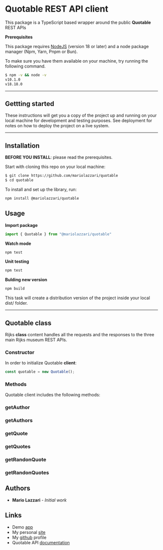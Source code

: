 # Quotable REST API client

This package is a TypeScript based wrapper around the public **Quotable** REST APIs 

**Prerequisites**

This package requires [NodeJS](https://nodejs.org) (version 18 or later) and a node package manager (Npm, Yarn, Pnpm or Bun). 

To make sure you have them available on your machine, try running the following command.

```sh
$ npm -v && node -v
v10.1.0
v18.18.0
```

---

## Gettting started

These instructions will get you a copy of the project up and running on your local machine for development and testing purposes. See deployment for notes on how to deploy the project on a live system.

___

## Installation

**BEFORE YOU INSTALL**: please read the prerequisites.

Start with cloning this repo on your local machine:

```sh
$ git clone https://github.com/mariolazzari/quotable
$ cd quotable
```

To install and set up the library, run:

```sh
npm install @mariolazzari/quotable
```

## Usage

**Import package**
```js
import { Quotable } from "@mariolazzari/quotable"
```

**Watch mode**
```sh
npm test
```

**Unit testing**
```sh
npm test
```

**Bulding new version**
```sh
npm build
```

This task will create a distribution version of the project inside your local dist/ folder.

---

## Quotable class

Rijks **class** content handles all the requests and the responses to the three main Rijks museum REST APIs.

### Constructor

In order to initialize Quotable **client**:

```js
const quotable = new Quotable();
```

### Methods

Quotable client includes the following methods:

### getAuthor

### getAuthors

### getQuote

### getQuotes

### getRandonQuote

### getRandonQuotes

## Authors

* **Mario Lazzari** - *Initial work*

## Links

* Demo [app](https://www.mariolazzari.it/hobbies/bok/quotable)
* My personal [site](https://mariolazzari.it)
* My [github](https://github.com/mariolazzari) profile
* Quotable API [documentation](https://docs.quotable.io/)